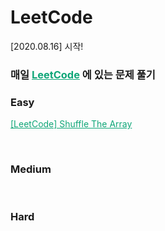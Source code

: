 # LeetCode

[2020.08.16] 시작!<br>

### 매일 <a href="https://leetcode.com/" style="color:#0FA678" target="_blank">LeetCode</a> 에 있는 문제 풀기

### Easy

<a href="https://nam-ki-bok.github.io/leetcode/LeetShuffle/" style="color:#0FA678">[LeetCode] Shuffle The Array</a>

<br>

### Medium

<br>

### Hard
